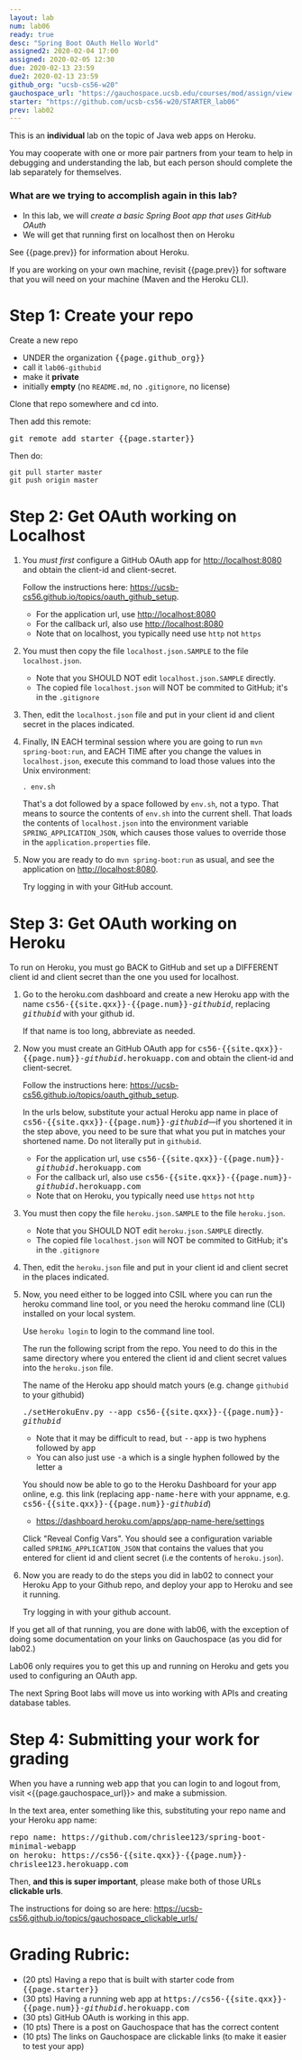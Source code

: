 ```yaml
---
layout: lab
num: lab06
ready: true
desc: "Spring Boot OAuth Hello World"
assigned2: 2020-02-04 17:00
assigned: 2020-02-05 12:30
due: 2020-02-13 23:59
due2: 2020-02-13 23:59
github_org: "ucsb-cs56-w20"
gauchospace_url: "https://gauchospace.ucsb.edu/courses/mod/assign/view.php?id=3183791"
starter: "https://github.com/ucsb-cs56-w20/STARTER_lab06"
prev: lab02
---
```



<div style="display:none" >
Look here for formatted version: http://ucsb-cs56.github.io/w20/lab/lab06
</div>

This is an **individual** lab on the topic of Java web apps on Heroku.

You may cooperate with one or more pair partners from your team to help in debugging and understanding the lab, but each person should complete the lab separately for themselves.


### What are we trying to accomplish again in this lab?

-   In this lab, we will <em>create a basic Spring Boot app that uses GitHub OAuth</em>
-   We will get that running first on localhost then on Heroku

See {{page.prev}} for information about Heroku.

If you are working on your own machine, revisit {{page.prev}} for software that you will need on your machine (Maven and the Heroku CLI).


# Step 1: Create your repo

Create a new repo
* UNDER the organization <tt>{{page.github_org}}</tt>
* call it `lab06-githubid` 
* make it **private**
* initially **empty** (no `README.md`, no `.gitignore`, no license)

Clone that repo somewhere and cd into.

Then add this remote:

<tt>git remote add starter {{page.starter}}</tt>

Then do:

```
git pull starter master
git push origin master
```

# Step 2: Get OAuth working on Localhost

1.  You *must first* configure a GitHub OAuth app for <http://localhost:8080> and obtain the client-id and client-secret.

    Follow the instructions here: <https://ucsb-cs56.github.io/topics/oauth_github_setup>.

    * For the application url, use <http://localhost:8080>
    * For the callback url, also use <http://localhost:8080>
    * Note that on localhost, you typically need use `http` not `https`
     
2.  You must then copy the file `localhost.json.SAMPLE` to the file `localhost.json`.

    * Note that you SHOULD NOT edit `localhost.json.SAMPLE` directly.
    * The copied file `localhost.json` will NOT be commited to GitHub; it's in the `.gitignore`

3.  Then, edit the `localhost.json` file and put in your client id and client secret in the places indicated.

4.  Finally, IN EACH terminal session where you are going to run `mvn spring-boot:run`, and EACH TIME after you
    change the values in `localhost.json`, execute this command to load those values into the Unix environment:

    ```
    . env.sh
    ```

    That's a dot followed by a space followed by `env.sh`, not a typo.  That means to source the contents of `env.sh` into the
    current shell.  That loads the contents of `localhost.json` into the environment variable `SPRING_APPLICATION_JSON`, which
    causes those values to override those in the `application.properties` file.


5.  Now you are ready to do `mvn spring-boot:run` as usual, and see the application on <http://localhost:8080>.

    Try logging in with your GitHub account.


# Step 3: Get OAuth working on Heroku

To run on Heroku, you must go BACK to GitHub and set up a DIFFERENT client id and client secret than the one you used for
localhost.


1.  Go to the heroku.com dashboard and create a new Heroku app with the name 
    <tt>cs56-{{site.qxx}}-{{page.num}}-<i>githubid</i></tt>, replacing <tt><i>githubid</i></tt> with your
    github id.

    If that name is too long, abbreviate as needed. 

1.  Now you must create an GitHub OAuth app for <tt>cs56-{{site.qxx}}-{{page.num}}-<i>githubid</i>.herokuapp.com</tt> and obtain the client-id and client-secret.

    Follow the instructions here: <https://ucsb-cs56.github.io/topics/oauth_github_setup>.

    In the urls below, substitute your actual Heroku app name in place of <tt>cs56-{{site.qxx}}-{{page.num}}-<i>githubid</i></tt>&mdash;if you shortened it in the step above,
    you need to be sure that what you put in matches your shortened name.  Do not literally put in `githubid`.
  
    * For the application url, use <tt>cs56-{{site.qxx}}-{{page.num}}-<i>githubid</i>.herokuapp.com</tt>
    * For the callback url, also use <tt>cs56-{{site.qxx}}-{{page.num}}-<i>githubid</i>.herokuapp.com</tt>
    * Note that on Heroku, you typically need use `https` not `http`
     
2.  You must then copy the file `heroku.json.SAMPLE` to the file `heroku.json`.

    * Note that you SHOULD NOT edit `heroku.json.SAMPLE` directly.
    * The copied file `localhost.json` will NOT be commited to GitHub; it's in the `.gitignore`

3.  Then, edit the `heroku.json` file and put in your client id and client secret in the places indicated.

4.  Now, you need either to be logged into CSIL where you can run the heroku command line tool, or you need the heroku
    command line (CLI) installed on your local system.

    Use `heroku login` to login to the command line tool.

    The run the following script from the repo.  You need to do this in the same directory where you entered
    the client id and client secret values into the `heroku.json` file.

    The name of the Heroku app should match yours (e.g. change `githubid` to your githubid)

    
    <tt>./setHerokuEnv.py --app cs56-{{site.qxx}}-{{page.num}}-<i>githubid</i></tt>
    
    * Note that it may be difficult to read, but <tt>--app</tt> is two hyphens followed by <tt>app</tt>
    * You can also just use <tt>-a</tt> which is a single hyphen followed by the letter <tt>a</tt>

    You should now be able to go to the Heroku Dashboard for your app online, e.g. this link (replacing 
    <tt>app-name-here</tt> with your appname, e.g. <tt>cs56-{{site.qxx}}-{{page.num}}-<i>githubid</i></tt>)

    * <https://dashboard.heroku.com/apps/app-name-here/settings>
      
    Click "Reveal Config Vars".   You should see a configuration variable called `SPRING_APPLICATION_JSON` that contains
    the values that you entered for client id and client secret (i.e the contents of `heroku.json`).
    

5.  Now you are ready to do the steps you did in lab02 to connect your Heroku App to your Github repo, and deploy your app to Heroku and see it running.

    Try logging in with your github account.


If you get all of that running, you are done with lab06, with the exception of doing some documentation on your links on Gauchospace (as you did for lab02.)

Lab06 only requires you to get this up and running on Heroku and gets you used to
configuring an OAuth app.

The next Spring Boot labs will move us into working with APIs and creating database tables.

# Step 4: Submitting your work for grading

When you have a running web app that you can login to and logout from, visit <{{page.gauchospace_url}}> and make a submission.

In the text area, enter something like this, substituting your repo name and your Heroku app name:

<div style="font-family:monospace;">
repo name: https://github.com/chrislee123/spring-boot-minimal-webapp<br>
on heroku: https://cs56-{{site.qxx}}-{{page.num}}-chrislee123.herokuapp.com<br>
</div>

Then, **and this is super important**, please make both of those URLs **clickable urls**.

The instructions for doing so are here: <https://ucsb-cs56.github.io/topics/gauchospace_clickable_urls/>


# Grading Rubric:

* (20 pts) Having a repo that is built with starter code from <tt>{{page.starter}}</tt>
* (30 pts) Having a running web app at <tt>https://cs56-{{site.qxx}}-{{page.num}}-<i>githubid</i>.herokuapp.com</tt>
* (30 pts) GitHub OAuth is working in this app.
* (10 pts) There is a post on Gauchospace that has the correct content
* (10 pts) The links on Gauchospace are clickable links (to make it easier to test your app)





